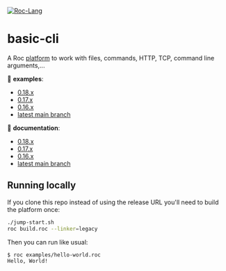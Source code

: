[![Roc-Lang][roc_badge]][roc_link]

[roc_badge]: https://img.shields.io/endpoint?url=https%3A%2F%2Fpastebin.com%2Fraw%2FcFzuCCd7
[roc_link]: https://github.com/roc-lang/roc

# basic-cli

A Roc [platform](https://github.com/roc-lang/roc/wiki/Roc-concepts-explained#platform) to work with files, commands, HTTP, TCP, command line arguments,...

:eyes: **examples**:
  - [0.18.x](https://github.com/roc-lang/basic-cli/tree/0.18.0/examples)
  - [0.17.x](https://github.com/roc-lang/basic-cli/tree/0.17.0/examples)
  - [0.16.x](https://github.com/roc-lang/basic-cli/tree/0.16.0/examples)
  - [latest main branch](https://github.com/roc-lang/basic-cli/tree/main/examples)

:book: **documentation**:
  - [0.18.x](https://www.roc-lang.org/packages/basic-cli/0.18.0)
  - [0.17.x](https://www.roc-lang.org/packages/basic-cli/0.17.0)
  - [0.16.x](https://www.roc-lang.org/packages/basic-cli/0.16.0)
  - [latest main branch](https://www.roc-lang.org/packages/basic-cli)

## Running locally

If you clone this repo instead of using the release URL you'll need to build the platform once:
```sh
./jump-start.sh
roc build.roc --linker=legacy
```
Then you can run like usual:
```sh
$ roc examples/hello-world.roc
Hello, World!
```
